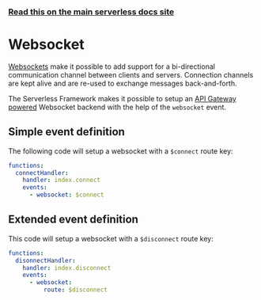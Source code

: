 <!--
title: Serverless Framework - AWS Lambda Events - Websocket
menuText: Websocket
menuOrder: 2
description: Setting up AWS Websockets with AWS Lambda via the Serverless Framework
layout: Doc
-->

<!-- DOCS-SITE-LINK:START automatically generated  -->
### [Read this on the main serverless docs site](https://www.serverless.com/framework/docs/providers/aws/events/websocket)
<!-- DOCS-SITE-LINK:END -->

# Websocket

[Websockets](https://www.w3.org/TR/websockets/) make it possible to add support for a bi-directional communication channel between clients and servers. Connection channels are kept alive and are re-used to exchange messages back-and-forth.

The Serverless Framework makes it possible to setup an [API Gateway powered](https://docs.aws.amazon.com/apigateway/latest/developerguide/apigateway-websocket-api-overview.html) Websocket backend with the help of the `websocket` event.

## Simple event definition

The following code will setup a websocket with a `$connect` route key:

```yml
functions:
  connectHandler:
    handler: index.connect
    events:
      - websocket: $connect
```

## Extended event definition

This code will setup a websocket with a `$disconnect` route key:

```yml
functions:
  disonnectHandler:
    handler: index.disconnect
    events:
      - websocket:
          route: $disconnect
```
